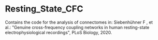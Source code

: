 # Resting_State_CFC
Contains the code for the analysis of connectomes in:
Siebenhühner F , et al.: "Genuine cross-frequency coupling networks in human resting-state electrophysiological recordings", PLoS Biology, 2020.
